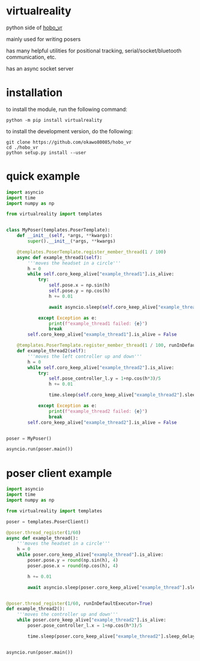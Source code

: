 # virtualreality
python side of [hobo_vr](https://github.com/okawo80085/hobo_vr)

mainly used for writing posers

has many helpful utilities for positional tracking, serial/socket/bluetooth communication, etc.

has an async socket server

# installation
to install the module, run the following command:
```
python -m pip install virtualreality
```

to install the development version, do the following:
```
git clone https://github.com/okawo80085/hobo_vr
cd ./hobo_vr
python setup.py install --user
```

# quick example
```python
import asyncio
import time
import numpy as np

from virtualreality import templates


class MyPoser(templates.PoserTemplate):
    def __init__(self, *args, **kwargs):
        super().__init__(*args, **kwargs)

    @templates.PoserTemplate.register_member_thread(1 / 100)
    async def example_thread1(self):
        '''moves the headset in a circle'''
        h = 0
        while self.coro_keep_alive["example_thread1"].is_alive:
            try:
                self.pose.x = np.sin(h)
                self.pose.y = np.cos(h)
                h += 0.01

                await asyncio.sleep(self.coro_keep_alive["example_thread1"].sleep_delay)

            except Exception as e:
                print(f"example_thread1 failed: {e}")
                break
        self.coro_keep_alive["example_thread1"].is_alive = False

    @templates.PoserTemplate.register_member_thread(1 / 100, runInDefaultExecutor=True)
    def example_thread2(self):
        '''moves the left controller up and down'''
        h = 0
        while self.coro_keep_alive["example_thread2"].is_alive:
            try:
                self.pose_controller_l.y = 1+np.cos(h*3)/5
                h += 0.01

                time.sleep(self.coro_keep_alive["example_thread2"].sleep_delay)

            except Exception as e:
                print(f"example_thread2 failed: {e}")
                break
        self.coro_keep_alive["example_thread2"].is_alive = False


poser = MyPoser()

asyncio.run(poser.main())
```

# poser client example
```python
import asyncio
import time
import numpy as np

from virtualreality import templates

poser = templates.PoserClient()

@poser.thread_register(1/60)
async def example_thread():
	'''moves the headset in a circle'''
    h = 0
    while poser.coro_keep_alive["example_thread"].is_alive:
        poser.pose.y = round(np.sin(h), 4)
        poser.pose.x = round(np.cos(h), 4)

        h += 0.01

        await asyncio.sleep(poser.coro_keep_alive["example_thread"].sleep_delay)


@poser.thread_register(1/60, runInDefaultExecutor=True)
def example_thread2():
	'''moves the controller up and down'''
    while poser.coro_keep_alive["example_thread2"].is_alive:
        poser.pose_controller_l.x = 1+np.cos(h*3)/5

        time.sleep(poser.coro_keep_alive["example_thread2"].sleep_delay)


asyncio.run(poser.main())
```